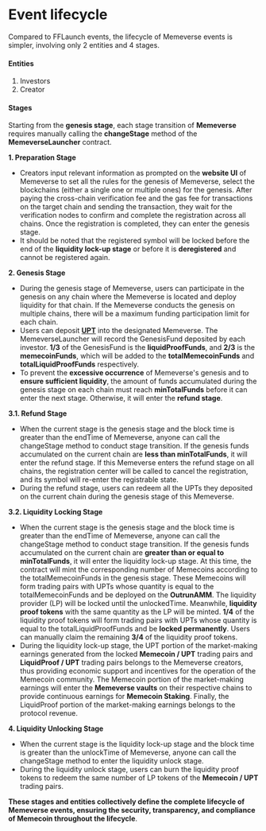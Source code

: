 # Event lifecycle

Compared to FFLaunch events, the lifecycle of Memeverse events is simpler, involving only 2 entities and 4 stages.

#### Entities

1. Investors
2. Creator

#### Stages

Starting from the **genesis stage**, each stage transition of **Memeverse** requires manually calling the **changeStage** method of the **MemeverseLauncher** contract.

**1. Preparation Stage**

* Creators input relevant information as prompted on the **website UI** of Memeverse to set all the rules for the genesis of Memeverse, select the blockchains (either a single one or multiple ones) for the genesis. After paying the cross-chain verification fee and the gas fee for transactions on the target chain and sending the transaction, they wait for the verification nodes to confirm and complete the registration across all chains. Once the registration is completed, they can enter the genesis stage.
* It should be noted that the registered symbol will be locked before the end of the **liquidity lock-up stage** or before it is **deregistered** and cannot be registered again.

**2. Genesis Stage**

* During the genesis stage of Memeverse, users can participate in the genesis on any chain where the Memeverse is located and deploy liquidity for that chain. If the Memeverse conducts the genesis on multiple chains, there will be a maximum funding participation limit for each chain.
* Users can deposit [**UPT**](../outstake/yield-tokenization/pt.md) into the designated Memeverse. The MemeverseLauncher will record the GenesisFund deposited by each investor. **1/3** of the GenesisFund is the **liquidProofFunds**, and **2/3** is the **memecoinFunds**, which will be added to the **totalMemecoinFunds** and **totalLiquidProofFunds** respectively.
* To prevent the **excessive occurrence** of Memeverse's genesis and to **ensure sufficient liquidity**, the amount of funds accumulated during the genesis stage on each chain must reach **minTotalFunds** before it can enter the next stage. Otherwise, it will enter the **refund stage**.

**3.1. Refund Stage**

* When the current stage is the genesis stage and the block time is greater than the endTime of Memeverse, anyone can call the changeStage method to conduct stage transition. If the genesis funds accumulated on the current chain are **less than minTotalFunds**, it will enter the refund stage. If this Memeverse enters the refund stage on all chains, the registration center will be called to cancel the registration, and its symbol will re-enter the registrable state.
* During the refund stage, users can redeem all the UPTs they deposited on the current chain during the genesis stage of this Memeverse.

**3.2. Liquidity Locking Stage**

* When the current stage is the genesis stage and the block time is greater than the endTime of Memeverse, anyone can call the changeStage method to conduct stage transition. If the genesis funds accumulated on the current chain are **greater than or equal to minTotalFunds**, it will enter the liquidity lock-up stage. At this time, the contract will mint the corresponding number of Memecoins according to the totalMemecoinFunds in the genesis stage. These Memecoins will form trading pairs with UPTs whose quantity is equal to the totalMemecoinFunds and be deployed on the **OutrunAMM**. The liquidity provider (LP) will be locked until the unlockedTime. Meanwhile, **liquidity proof tokens** with the same quantity as the LP will be minted. **1/4** of the liquidity proof tokens will form trading pairs with UPTs whose quantity is equal to the totalLiquidProofFunds and be **locked permanently**. Users can manually claim the remaining **3/4** of the liquidity proof tokens.
* During the liquidity lock-up stage, the UPT portion of the market-making earnings generated from the locked **Memecoin / UPT** trading pairs and **LiquidProof / UPT** trading pairs belongs to the Memeverse creators, thus providing economic support and incentives for the operation of the Memecoin community. The Memecoin portion of the market-making earnings will enter the **Memeverse vaults** on their respective chains to provide continuous earnings for **Memecoin Staking**. Finally, the LiquidProof portion of the market-making earnings belongs to the protocol revenue.

**4. Liquidity Unlocking Stage**

* When the current stage is the liquidity lock-up stage and the block time is greater than the unlockTime of Memeverse, anyone can call the changeStage method to enter the liquidity unlock stage.
* During the liquidity unlock stage, users can burn the liquidity proof tokens to redeem the same number of LP tokens of the **Memecoin / UPT** trading pairs.

**These stages and entities collectively define the complete lifecycle of Memeverse events, ensuring the security, transparency, and compliance of Memecoin throughout the lifecycle**.
